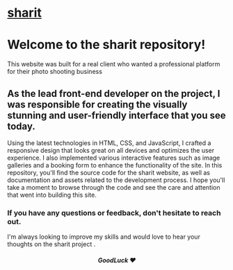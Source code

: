 # [sharit](https://sharity.netlify.app/)

# Welcome to the sharit repository!

This website was built for a real client who wanted a professional platform for their photo shooting business

## As the lead front-end developer on the project, I was responsible for creating the visually stunning and user-friendly interface that you see today.

Using the latest technologies in HTML, CSS, and JavaScript, I crafted a responsive design that looks great on all devices and optimizes the user experience. I also implemented various interactive features such as image galleries and a booking form to enhance the functionality of the site.
In this repository, you'll find the source code for the sharit website, as well as documentation and assets related to the development process. I hope you'll take a moment to browse through the code and see the care and attention that went into building this site.

### If you have any questions or feedback, don't hesitate to reach out.

I'm always looking to improve my skills and would love to hear your thoughts on the sharit project .

<h5 align="center">GoodLuck ❤</h6>
